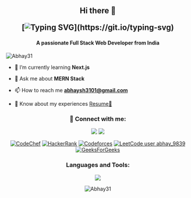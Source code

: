 <h2 align="center">Hi there 👋

[![Typing SVG](https://readme-typing-svg.demolab.com?font=Fira+Code&pause=1000&color=20C20E&multiline=true&width=560&lines=Hello+this+is+Abhay%2C+Welcome+to+my+Github+page.)](https://git.io/typing-svg)
</h2>

<h4 align="center">A passionate Full Stack Web Developer from India</h4>

<p align="left"> <img src="https://komarev.com/ghpvc/?username=Abhay31&label=Profile%20views&color=0e75b6&style=flat" alt="Abhay31" /> </p>

- 🌱 I’m currently learning **Next.js**

- 💬 Ask me about **MERN Stack**

- 📫 How to reach me **abhaysh3101@gmail.com**

- 📄 Know about my experiences [Resume🔗](https://drive.google.com/file/d/1VEq-O4FxQJ0nMSMhpl7v6-uQRujTEwF3/view?usp=sharing)

<h3 align="center">🔗 Connect with me:</h3>

<p align="center">
  <a href="https://twitter.com/abhaysh3101" target="blank"><img src="https://skillicons.dev/icons?i=twitter&perline=10"></a>
  <a href="https://linkedin.com/in/abhaysharma31" target="blank"><img src="https://skillicons.dev/icons?i=linkedin&perline=10"></a><br>
  <div align="center"
       
  <a href="https://www.codechef.com/users/abhay_9839" target="blank">![CodeChef](https://img.shields.io/badge/CodeChef-%23964B00.svg?style=for-the-badge&logo=CodeChef&logoColor=white)</a>
  <a href="https://www.hackerrank.com/abhaysharma0983" target="blank">![HackerRank](https://img.shields.io/badge/-Hackerrank-2EC866?style=for-the-badge&logo=HackerRank&logoColor=white)</a>
  <a href="https://codeforces.com/profile/abhay_9839" target="blank">![Codeforces](https://img.shields.io/badge/Codeforces-445f9d?style=for-the-badge&logo=Codeforces&logoColor=white)</a>
  <a href="https://www.leetcode.com/abhay_9839" target="blank">[![LeetCode user abhay_9839](https://img.shields.io/badge/dynamic/json?style=for-the-badge&labelColor=black&color=%23ffa116&label=Leetcode&query=solvedOverTotal&url=https%3A%2F%2Fleetcode-badge.vercel.app%2Fapi%2Fusers%2Fabhay_9839&logo=leetcode&logoColor=yellow)](https://leetcode.com/abhay_9839/)</a>
  <a href="https://auth.geeksforgeeks.org/user/abhay_9839/practice" target="blank">![GeeksForGeeks](https://img.shields.io/badge/GeeksforGeeks-gray?style=for-the-badge&logo=geeksforgeeks&logoColor=35914c)</a>
  
  </div>
</p>

<!-- <p align="center">
  <a href="https://twitter.com/Dusty_31" target="_blank"><img src="https://skillicons.dev/icons?i=twitter&perline=10"></a><br>
  <a href="https://linkedin.com/in/abhaysharma31" target="blank"><img src="https://skillicons.dev/icons?i=linkedin&perline=10"></a><br>
  <div align="center">
    
    <a href="https://www.codechef.com/users/abhay_9839" target="blank">![CodeChef](https://img.shields.io/badge/CodeChef-%23964B00.svg?style=for-the-   badge&logo=CodeChef&logoColor=white)</a>
    <a href="https://www.hackerrank.com/abhaysharma0983" target="blank">![HackerRank](https://img.shields.io/badge/-Hackerrank-2EC866?style=for-the-badge&logo=HackerRank&logoColor=white)</a>
    <a href="https://codeforces.com/profile/abhay_9839" target="blank">![Codeforces](https://img.shields.io/badge/Codeforces-445f9d?style=for-the-badge&logo=Codeforces&logoColor=white)</a>  
    <a href="https://www.leetcode.com/abhay_9839" target="blank">[![LeetCode user abhay_9839](https://img.shields.io/badge/dynamic/json?style=for-the-badge&labelColor=black&color=%23ffa116&label=Leetcode&query=solvedOverTotal&url=https%3A%2F%2Fleetcode-badge.vercel.app%2Fapi%2Fusers%2Fabhay_9839&logo=leetcode&logoColor=yellow)](https://leetcode.com/abhay_9839/)</a>
    <a href="https://auth.geeksforgeeks.org/user/abhay_9839/practice" target="blank">![GeeksForGeeks](https://img.shields.io/badge/GeeksforGeeks-gray?style=for-the-badge&logo=geeksforgeeks&logoColor=35914c)</a>
    
  </div>
</p> -->

<h3 align="center">Languages and Tools:</h3>
<p align="center"> 
  <img src="https://skillicons.dev/icons?i=java,react,js,bootstrap,css,tailwind,discord,express,firebase,git,github,html,jquery,nextjs,mongodb,postman,nodejs,netlify,vscode&perline=9">
</p>
<p align="center"><img align="center" src="https://github-readme-stats.vercel.app/api/top-langs?username=Abhay31&show_icons=true&locale=en&layout=compact" alt="Abhay31" /></p>

